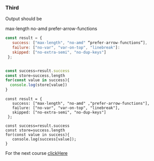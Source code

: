 ### Third

Output should be 

max-length
no-amd
prefer-arrow-functions

```javascript
const result = {
   success: ["max-length", "no-amd" “prefer-arrow-functions”],
   failure: ["no-var", "var-on-top", "linebreak"]:
   skipped: ["no-extra-semi", "no-dup-keys"]
 };


const success=result.success
const store=success,length
for(const value in success){
  console.log(store[value])
}
```


```solution
const result = {
   success: ["max-length", "no-amd" ,"prefer-arrow-functions"],
   failure: ["no-var", "var-on-top", "linebreak"],
   skipped: ["no-extra-semi", "no-dup-keys"]
 };
 
const success=result.success
const store=success.length
for(const value in success){
   console.log(success[value]);
}
```

For the next course [clickHere](https://www.merakilearn.org/course/126/exercise/3256)
